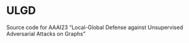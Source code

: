 # ULGD
Source code for AAAI23 “Local-Global Defense against Unsupervised Adversarial Attacks on Graphs”
